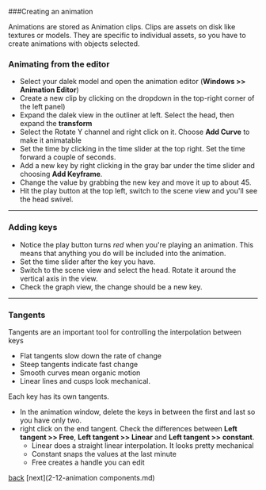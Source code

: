 ###Creating an animation

Animations are stored as Animation clips. Clips are assets on disk like textures or models. They are specific to individual assets, so you have to create animations with objects selected.

### Animating from the editor

* Select your dalek model and open the animation editor (**Windows >> Animation Editor**) 
* Create a new clip by clicking on the dropdown in the top-right corner of the left panel)
* Expand the dalek view in the outliner at left. Select the head, then expand the **transform**
* Select the Rotate Y channel and right click on it. Choose **Add Curve** to make it animatable
* Set the time by clicking in the time slider at the top right. Set the time forward a couple of seconds.
* Add a new key by right clicking in the gray bar under the time slider and choosing **Add Keyframe**.
* Change the value by grabbing the new key and move it up to about 45.
* Hit the play button at the top left, switch to the scene view and you'll see the head swivel.

----------
### Adding keys
* Notice the play button turns *red* when you're playing an animation. This means that anything you do will be included into the animation.
* Set the time slider after the key you have. 
* Switch to the scene view and select the head. Rotate it around the vertical axis in the view. 
* Check the graph view, the change should be a new key.

-------------
### Tangents

Tangents are an important tool for controlling the interpolation between keys

* Flat tangents slow down the rate of change
* Steep tangents indicate fast change
* Smooth curves mean organic motion
* Linear lines and cusps look mechanical.

Each key has its own tangents.

* In the animation window, delete the keys in between the first and last so you have only two.
* right click on the end tangent. Check the differences between **Left tangent >> Free**, **Left tangent >> Linear** and **Left tangent >> constant**.
  * Linear does a straight linear interpolation. It looks pretty mechanical
  * Constant snaps the values at the last minute
  * Free creates a handle you can edit



[back](2-10-animation-basics.md) [next](2-12-animation components.md)